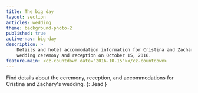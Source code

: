 ```yaml
---
title: The big day
layout: section
articles: wedding
theme: background-photo-2
published: true
active-nav: big-day
description: >
    Details and hotel accommodation information for Cristina and Zachary's
    wedding ceremony and reception on October 15, 2016.
feature-main: <cz-countdown date="2016-10-15"></cz-countdown>
---
```

Find details about the ceremony, reception, and accommodations for Cristina
and Zachary's wedding.
{: .lead }
